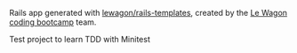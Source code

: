 Rails app generated with [lewagon/rails-templates](https://github.com/lewagon/rails-templates), created by the [Le Wagon coding bootcamp](https://www.lewagon.com) team.

Test project to learn TDD with Minitest
